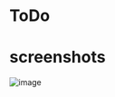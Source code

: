 # ToDo
# screenshots
![image](https://user-images.githubusercontent.com/104454045/198325269-f06df9d1-e9ba-4494-9c48-c2a05e0043a5.png)
